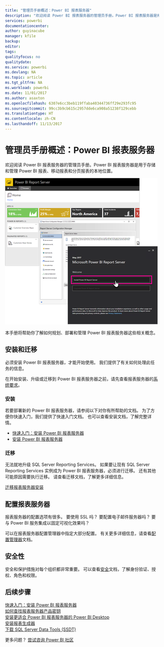 ```yaml
---
title: "管理员手册概述：Power BI 报表服务器"
description: "欢迎阅读 Power BI 报表服务器的管理员手册。Power BI 报表服务器是用于存储和管理 Power BI 报表、移动报表和分页报表的本地位置。"
services: powerbi
documentationcenter: 
author: guyinacube
manager: kfile
backup: 
editor: 
tags: 
qualityfocus: no
qualitydate: 
ms.service: powerbi
ms.devlang: NA
ms.topic: article
ms.tgt_pltfrm: NA
ms.workload: powerbi
ms.date: 11/01/2017
ms.author: asaxton
ms.openlocfilehash: 6307e6cc3beb119ffaba40344736ff29e293fc95
ms.sourcegitcommit: 99cc3b9cb615c2957dde6ca908a51238f129cebb
ms.translationtype: HT
ms.contentlocale: zh-CN
ms.lasthandoff: 11/13/2017
---
```

# <a name="administrator-handbook-overview-power-bi-report-server"></a>管理员手册概述：Power BI 报表服务器
欢迎阅读 Power BI 报表服务器的管理员手册。Power BI 报表服务器是用于存储和管理 Power BI 报表、移动报表和分页报表的本地位置。

![](media/admin-handbook-overview/admin-handbook.png)

本手册将帮助你了解如何规划、部署和管理 Power BI 报表服务器这些相关概念。

## <a name="installing-and-migration"></a>安装和迁移
必须安装 Power BI 报表服务器，才能开始使用。 我们提供了有关如何处理此任务的信息。

在开始安装、升级或迁移到 Power BI 报表服务器之前，请先查看报表服务器的[系统要求](system-requirements.md)。

### <a name="installing"></a>安装
若要部署新的 Power BI 报表服务器，请参阅以下对你有所帮助的文档。 为了方便你快速入门，我们提供了快速入门文档。 也可以查看安装文档，了解完整详情。

* [快速入门：安装 Power BI 报表服务器](quickstart-install-report-server.md)
* [安装 Power BI 报表服务器](install-report-server.md)

### <a name="migration"></a>迁移
无法就地升级 SQL Server Reporting Services。 如果要让现有 SQL Server Reporting Services 实例成为 Power BI 报表服务器，必须进行迁移。 还有其他可能原因需要执行迁移。 请查看迁移文档，了解更多详细信息。

[迁移报表服务器安装](migrate-report-server.md)

## <a name="configuring-your-report-server"></a>配置报表服务器
报表服务器的配置选项有很多。 要使用 SSL 吗？ 要配置电子邮件服务器吗？ 要与 Power BI 服务集成以固定可视化效果吗？

可以在报表服务器配置管理器中指定大部分配置。 有关更多详细信息，请查看[配置管理器](https://docs.microsoft.com/sql/reporting-services/install-windows/reporting-services-configuration-manager-native-mode)文档。

## <a name="security"></a>安全性
安全和保护措施对每个组织都非常重要。 可以查看[安全](https://docs.microsoft.com/sql/reporting-services/security/reporting-services-security-and-protection)文档，了解身份验证、授权、角色和权限。

## <a name="next-steps"></a>后续步骤
[快速入门：安装 Power BI 报表服务器](quickstart-install-report-server.md)  
[如何查找报表服务器产品密钥](find-product-key.md)  
[安装更适合 Power BI 报表服务器的 Power BI Desktop](install-powerbi-desktop.md)  
[安装报表生成器](https://docs.microsoft.com/sql/reporting-services/install-windows/install-report-builder)  
[下载 SQL Server Data Tools (SSDT)](http://go.microsoft.com/fwlink/?LinkID=616714)

更多问题？ [尝试咨询 Power BI 社区](https://community.powerbi.com/)

